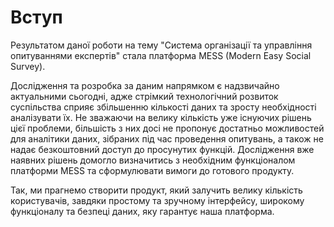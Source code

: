 # Вступ

Результатом даної роботи на тему "Система організації та управління опитуваннями експертів" стала платформа MESS (Modern Easy Social Survey).

Дослідження та розробка за даним напрямком є надзвичайно актуальними сьогодні, адже стрімкий технологічний розвиток суспільства сприяє збільшенню кількості даних та зросту необхідності аналізувати їх. Не зважаючи на велику кількість уже існуючих рішень цієї проблеми, більшість з них досі не пропонує достатньо можливостей для аналітики даних, зібраних під час проведення опитувань, а також не надає безкоштовний доступ до просунутих функцій. Дослідження вже наявних рішень домогло визначитись з необхідним функціоналом платформи MESS та сформулювати вимоги до готового продукту.

Так, ми прагнемо створити продукт, який залучить велику кількість користувачів, завдяки простому та зручному інтерфейсу, широкому функціоналу та безпеці даних, яку гарантує наша платформа.

